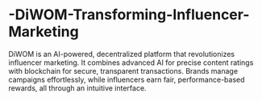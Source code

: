 # -DiWOM-Transforming-Influencer-Marketing
 DiWOM is an AI-powered, decentralized platform that revolutionizes influencer marketing. It combines advanced AI for precise content ratings with blockchain for secure, transparent transactions. Brands manage campaigns effortlessly, while influencers earn fair, performance-based rewards, all through an intuitive interface.
